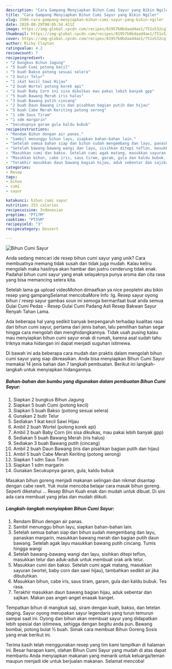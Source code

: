 ```yaml
---
description: "Cara Gampang Menyiapkan Bihun Cumi Sayur yang Bikin Ngiler"
title: "Cara Gampang Menyiapkan Bihun Cumi Sayur yang Bikin Ngiler"
slug: 2506-cara-gampang-menyiapkan-bihun-cumi-sayur-yang-bikin-ngiler
date: 2020-08-29T00:05:54.411Z
image: https://img-global.cpcdn.com/recipes/81957b0bdaad4ae1/751x532cq70/bihun-cumi-sayur-foto-resep-utama.jpg
thumbnail: https://img-global.cpcdn.com/recipes/81957b0bdaad4ae1/751x532cq70/bihun-cumi-sayur-foto-resep-utama.jpg
cover: https://img-global.cpcdn.com/recipes/81957b0bdaad4ae1/751x532cq70/bihun-cumi-sayur-foto-resep-utama.jpg
author: Ricky Clayton
ratingvalue: 4.2
reviewcount: 7
recipeingredient:
- "2 bungkus Bihun Jagung"
- "5 buah Cumi potong kecil"
- "5 buah Bakso potong sesuai selera"
- "2 butir Telur"
- "1 ikat kecil Sawi Hijau"
- "2 buah Wortel potong korek api"
- "2 buah Baby Corn ini sisa dikulkas mau pakai lebih banyak gpp"
- "5 buah Bawang Merah iris halus"
- "3 buah Bawang putih cincang"
- "2 buah Daun Bawang iris dan pisahkan bagian putih dan hijau"
- "5 buah Cabe Merah Keriting potong serong"
- "1 sdm Saus Tiram"
- "1 sdm margarin"
- "Secukupnya garam gula kaldu bubuk"
recipeinstructions:
- "Rendam Bihun dengan air panas."
- "Sambil menunggu bihun layu, siapkan bahan-bahan lain."
- "Setelah semua bahan siap dan bihun sudah mengembang dan layu, panaskan margarin, masukkan bawang merah dan bagian putih daun bawang. Setelah agak layu masukkan bawang putih cincang. Tumis hingga wangi"
- "Setelah bawang-bawang wangi dan layu, sisihkan ditepi teflon, masukkan telur dan aduk-aduk untuk membuat orak arik telur."
- "Masukkan cumi dan bakso. Setelah cumi agak matang, masukkan sayuran (wortel, baby corn dan sawi hijau), tambahkan sedikit air jika dibutuhkan."
- "Masukkan bihun, cabe iris, saus tiram, garam, gula dan kaldu bubuk. Tes rasa."
- "Terakhir masukkan daun bawang bagian hijau, aduk sebentar dan sajikan. Makan pas anget-anget enaaak banget."
categories:
- Resep
tags:
- bihun
- cumi
- sayur

katakunci: bihun cumi sayur 
nutrition: 253 calories
recipecuisine: Indonesian
preptime: "PT17M"
cooktime: "PT35M"
recipeyield: "3"
recipecategory: Dessert

---
```



![Bihun Cumi Sayur](https://img-global.cpcdn.com/recipes/81957b0bdaad4ae1/751x532cq70/bihun-cumi-sayur-foto-resep-utama.jpg)

Anda sedang mencari ide resep bihun cumi sayur yang unik? Cara membuatnya memang tidak susah dan tidak juga mudah. Kalau keliru mengolah maka hasilnya akan hambar dan justru cenderung tidak enak. Padahal bihun cumi sayur yang enak selayaknya punya aroma dan cita rasa yang bisa memancing selera kita.

Setelah lama ga upload videoMohon dimaafkan ya nice peopleIni aku bikin resep yang gampangSelamat mencobaMore Info :Ig. Resep sayur oyong bihun / resep sayur gambas soun ini semoga bermanfaat buat anda semua Gulai Cumi Pedas - Resep Gulai Cumi Padang Asli Resep Bakwan Sayur Renyah Tahan Lama.

Ada beberapa hal yang sedikit banyak berpengaruh terhadap kualitas rasa dari bihun cumi sayur, pertama dari jenis bahan, lalu pemilihan bahan segar hingga cara mengolah dan menghidangkannya. Tidak usah pusing kalau mau menyiapkan bihun cumi sayur enak di rumah, karena asal sudah tahu triknya maka hidangan ini dapat menjadi suguhan istimewa.


Di bawah ini ada beberapa cara mudah dan praktis dalam mengolah bihun cumi sayur yang siap dikreasikan. Anda bisa menyiapkan Bihun Cumi Sayur memakai 14 jenis bahan dan 7 langkah pembuatan. Berikut ini langkah-langkah untuk menyiapkan hidangannya.

<!--inarticleads1-->

##### Bahan-bahan dan bumbu yang digunakan dalam pembuatan Bihun Cumi Sayur:

1. Siapkan 2 bungkus Bihun Jagung
1. Siapkan 5 buah Cumi (potong kecil)
1. Siapkan 5 buah Bakso (potong sesuai selera)
1. Gunakan 2 butir Telur
1. Sediakan 1 ikat kecil Sawi Hijau
1. Ambil 2 buah Wortel (potong korek api)
1. Ambil 2 buah Baby Corn (ini sisa dikulkas, mau pakai lebih banyak gpp)
1. Sediakan 5 buah Bawang Merah (iris halus)
1. Sediakan 3 buah Bawang putih (cincang)
1. Ambil 2 buah Daun Bawang (iris dan pisahkan bagian putih dan hijau)
1. Ambil 5 buah Cabe Merah Keriting (potong serong)
1. Siapkan 1 sdm Saus Tiram
1. Siapkan 1 sdm margarin
1. Gunakan Secukupnya garam, gula, kaldu bubuk


Masakan bihun goreng menjadi makanan selingan dan nikmat disantap dengan cabe rawit. Yuk mulai mencoba belajar cara masak bihun goreng. Seperti diketahui … Resep Bihun Kuah enak dan mudah untuk dibuat. Di sini ada cara membuat yang jelas dan mudah diikuti. 

<!--inarticleads2-->

##### Langkah-langkah menyiapkan Bihun Cumi Sayur:

1. Rendam Bihun dengan air panas.
1. Sambil menunggu bihun layu, siapkan bahan-bahan lain.
1. Setelah semua bahan siap dan bihun sudah mengembang dan layu, panaskan margarin, masukkan bawang merah dan bagian putih daun bawang. Setelah agak layu masukkan bawang putih cincang. Tumis hingga wangi
1. Setelah bawang-bawang wangi dan layu, sisihkan ditepi teflon, masukkan telur dan aduk-aduk untuk membuat orak arik telur.
1. Masukkan cumi dan bakso. Setelah cumi agak matang, masukkan sayuran (wortel, baby corn dan sawi hijau), tambahkan sedikit air jika dibutuhkan.
1. Masukkan bihun, cabe iris, saus tiram, garam, gula dan kaldu bubuk. Tes rasa.
1. Terakhir masukkan daun bawang bagian hijau, aduk sebentar dan sajikan. Makan pas anget-anget enaaak banget.


Tempatkan bihun di mangkuk saji, siram dengan kuah, bakso, dan tetelan daging. Sayur oyong merupakan sayur legendaris yang turun temurun sampai saat ini. Oyong dan bihun akan membuat sayur yang didapatkan lebih spesial dan istimewa, sehigga dengan begitu anda pun. Bawang bombai, potong bulat ½ buah. Simak cara membuat Bihun Goreng Sosis yang enak berikut ini. 

Terima kasih telah menggunakan resep yang tim kami tampilkan di halaman ini. Besar harapan kami, olahan Bihun Cumi Sayur yang mudah di atas dapat membantu Anda menyiapkan makanan yang menarik untuk keluarga/teman maupun menjadi ide untuk berjualan makanan. Selamat mencoba!
